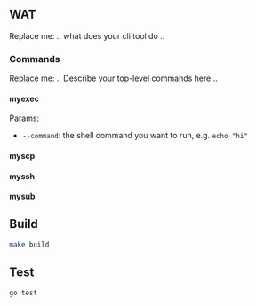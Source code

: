## WAT

Replace me: .. what does your cli tool do ..

### Commands

Replace me: .. Describe your top-level commands here ..



#### myexec

Params:
 - `--command`: the shell command you want to run, e.g. `echo "hi"`
 
#### myscp
#### myssh
#### mysub

## Build

```bash
make build
```

## Test

```css
go test
```
